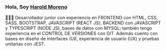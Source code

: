 ### Hola, Soy [**Harold Moreno**](https://www.haroldmoreno.com)
👨🏾‍💻 Desarrollador junior con experiencia en FRONTEND con HTML, CSS, SASS, BOOTSTRAP, JAVASCRIPT (REACT JS), BACKEND con JAVASCRIPT y TYPESCRIPT (NODE JS), bases de datos con MYSQL; también tengo experiencia en el CONTROL DE VERSIONES con GIT. Además cuento con bases en diseño de interfaces (UI), experiencia de usuario (UX) y pruebas unitarias con JEST. 
